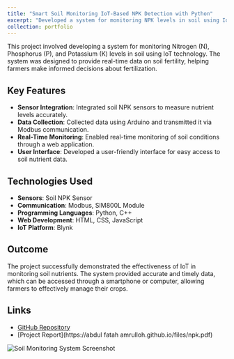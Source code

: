```yaml
---
title: "Smart Soil Monitoring IoT-Based NPK Detection with Python"
excerpt: "Developed a system for monitoring NPK levels in soil using IoT technology. <br/><img src='/images/npk.jpeg'>" 
collection: portfolio
---
```


This project involved developing a system for monitoring Nitrogen (N), Phosphorus (P), and Potassium (K) levels in soil using IoT technology. The system was designed to provide real-time data on soil fertility, helping farmers make informed decisions about fertilization.

## Key Features

- **Sensor Integration**: Integrated soil NPK sensors to measure nutrient levels accurately.
- **Data Collection**: Collected data using Arduino and transmitted it via Modbus communication.
- **Real-Time Monitoring**: Enabled real-time monitoring of soil conditions through a web application.
- **User Interface**: Developed a user-friendly interface for easy access to soil nutrient data.

## Technologies Used

- **Sensors**: Soil NPK Sensor
- **Communication**: Modbus, SIM800L Module
- **Programming Languages**: Python, C++
- **Web Development**: HTML, CSS, JavaScript
- **IoT Platform**: Blynk

## Outcome

The project successfully demonstrated the effectiveness of IoT in monitoring soil nutrients. The system provided accurate and timely data, which can be accessed through a smartphone or computer, allowing farmers to effectively manage their crops.

## Links

- [GitHub Repository](https://github.com/AbdulFatahAmrulloh/Smart-Soil-Monitoring-IoT-Based-NPK-Detection-with-Python)
- [Project Report](https://abdul fatah amrulloh.github.io/files/npk.pdf)

<img src='/images/npk.jpeg' alt='Soil Monitoring System Screenshot'>